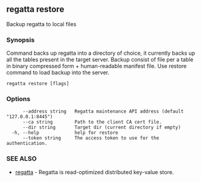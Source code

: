 ## regatta restore

Backup regatta to local files

### Synopsis

Command backs up regatta into a directory of choice, it currently backs up all the tables present in the target server.
Backup consist of file per a table in binary compressed form + human-readable manifest file. Use restore command to load backup into the server.

```
regatta restore [flags]
```

### Options

```
      --address string   Regatta maintenance API address (default "127.0.0.1:8445")
      --ca string        Path to the client CA cert file.
      --dir string       Target dir (current directory if empty)
  -h, --help             help for restore
      --token string     The access token to use for the authentication.
```

### SEE ALSO

* [regatta](regatta.md)	 - Regatta is read-optimized distributed key-value store.

